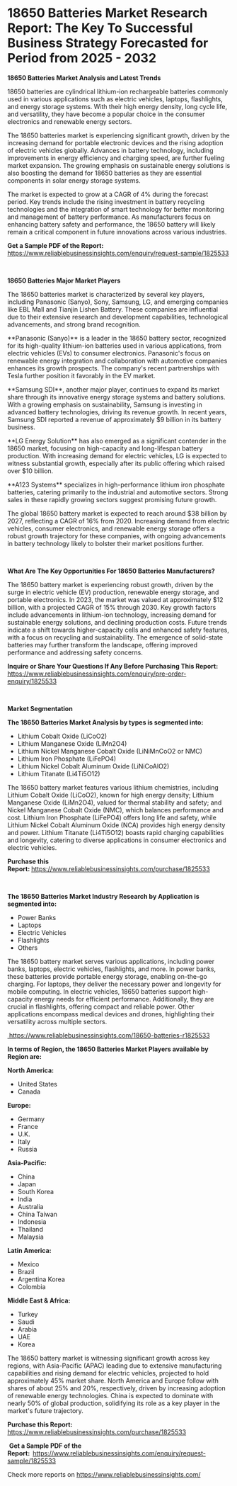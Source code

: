 <p><h1>18650 Batteries Market Research Report: The Key To Successful Business Strategy Forecasted for Period from 2025 - 2032</h1></p><p><strong>18650 Batteries Market Analysis and Latest Trends</strong></p>
<p><p>18650 batteries are cylindrical lithium-ion rechargeable batteries commonly used in various applications such as electric vehicles, laptops, flashlights, and energy storage systems. With their high energy density, long cycle life, and versatility, they have become a popular choice in the consumer electronics and renewable energy sectors.</p><p>The 18650 batteries market is experiencing significant growth, driven by the increasing demand for portable electronic devices and the rising adoption of electric vehicles globally. Advances in battery technology, including improvements in energy efficiency and charging speed, are further fueling market expansion. The growing emphasis on sustainable energy solutions is also boosting the demand for 18650 batteries as they are essential components in solar energy storage systems.</p><p>The market is expected to grow at a CAGR of 4% during the forecast period. Key trends include the rising investment in battery recycling technologies and the integration of smart technology for better monitoring and management of battery performance. As manufacturers focus on enhancing battery safety and performance, the 18650 battery will likely remain a critical component in future innovations across various industries.</p></p>
<p><strong>Get a Sample PDF of the Report:&nbsp;</strong> <a href="https://www.reliablebusinessinsights.com/enquiry/request-sample/1825533?utm_campaign=1720&utm_medium=2&utm_source=Github&utm_content=ia&utm_term=13022025&utm_id=18650-batteries">https://www.reliablebusinessinsights.com/enquiry/request-sample/1825533</a></p>
<p>&nbsp;</p>
<p><strong>18650 Batteries Major Market Players</strong></p>
<p><p>The 18650 batteries market is characterized by several key players, including Panasonic (Sanyo), Sony, Samsung, LG, and emerging companies like EBL Mall and Tianjin Lishen Battery. These companies are influential due to their extensive research and development capabilities, technological advancements, and strong brand recognition.</p><p>**Panasonic (Sanyo)** is a leader in the 18650 battery sector, recognized for its high-quality lithium-ion batteries used in various applications, from electric vehicles (EVs) to consumer electronics. Panasonic's focus on renewable energy integration and collaboration with automotive companies enhances its growth prospects. The company's recent partnerships with Tesla further position it favorably in the EV market.</p><p>**Samsung SDI**, another major player, continues to expand its market share through its innovative energy storage systems and battery solutions. With a growing emphasis on sustainability, Samsung is investing in advanced battery technologies, driving its revenue growth. In recent years, Samsung SDI reported a revenue of approximately $9 billion in its battery business.</p><p>**LG Energy Solution** has also emerged as a significant contender in the 18650 market, focusing on high-capacity and long-lifespan battery production. With increasing demand for electric vehicles, LG is expected to witness substantial growth, especially after its public offering which raised over $10 billion.</p><p>**A123 Systems** specializes in high-performance lithium iron phosphate batteries, catering primarily to the industrial and automotive sectors. Strong sales in these rapidly growing sectors suggest promising future growth.</p><p>The global 18650 battery market is expected to reach around $38 billion by 2027, reflecting a CAGR of 16% from 2020. Increasing demand from electric vehicles, consumer electronics, and renewable energy storage offers a robust growth trajectory for these companies, with ongoing advancements in battery technology likely to bolster their market positions further.</p></p>
<p>&nbsp;</p>
<p><strong>What Are The Key Opportunities For 18650 Batteries Manufacturers?</strong></p>
<p><p>The 18650 battery market is experiencing robust growth, driven by the surge in electric vehicle (EV) production, renewable energy storage, and portable electronics. In 2023, the market was valued at approximately $12 billion, with a projected CAGR of 15% through 2030. Key growth factors include advancements in lithium-ion technology, increasing demand for sustainable energy solutions, and declining production costs. Future trends indicate a shift towards higher-capacity cells and enhanced safety features, with a focus on recycling and sustainability. The emergence of solid-state batteries may further transform the landscape, offering improved performance and addressing safety concerns.</p></p>
<p><strong>Inquire or Share Your Questions If Any Before Purchasing This Report:</strong> <a href="https://www.reliablebusinessinsights.com/enquiry/pre-order-enquiry/1825533?utm_campaign=1720&utm_medium=2&utm_source=Github&utm_content=ia&utm_term=13022025&utm_id=18650-batteries">https://www.reliablebusinessinsights.com/enquiry/pre-order-enquiry/1825533</a></p>
<p>&nbsp;</p>
<p><strong>Market Segmentation</strong></p>
<p><strong>The 18650 Batteries Market Analysis by types is segmented into:</strong></p>
<p><ul><li>Lithium Cobalt Oxide (LiCoO2)</li><li>Lithium Manganese Oxide (LiMn2O4)</li><li>Lithium Nickel Manganese Cobalt Oxide (LiNiMnCoO2 or NMC)</li><li>Lithium Iron Phosphate (LiFePO4)</li><li>Lithium Nickel Cobalt Aluminum Oxide (LiNiCoAlO2)</li><li>Lithium Titanate (Li4Ti5O12)</li></ul></p>
<p><p>The 18650 battery market features various lithium chemistries, including Lithium Cobalt Oxide (LiCoO2), known for high energy density; Lithium Manganese Oxide (LiMn2O4), valued for thermal stability and safety; and Nickel Manganese Cobalt Oxide (NMC), which balances performance and cost. Lithium Iron Phosphate (LiFePO4) offers long life and safety, while Lithium Nickel Cobalt Aluminum Oxide (NCA) provides high energy density and power. Lithium Titanate (Li4Ti5O12) boasts rapid charging capabilities and longevity, catering to diverse applications in consumer electronics and electric vehicles.</p></p>
<p><strong>Purchase this Report:&nbsp;</strong><a href="https://www.reliablebusinessinsights.com/purchase/1825533?utm_campaign=1720&utm_medium=2&utm_source=Github&utm_content=ia&utm_term=13022025&utm_id=18650-batteries">https://www.reliablebusinessinsights.com/purchase/1825533</a></p>
<p>&nbsp;</p>
<p><strong>The 18650 Batteries Market Industry Research by Application is segmented into:</strong></p>
<p><ul><li>Power Banks</li><li>Laptops</li><li>Electric Vehicles</li><li>Flashlights</li><li>Others</li></ul></p>
<p><p>The 18650 battery market serves various applications, including power banks, laptops, electric vehicles, flashlights, and more. In power banks, these batteries provide portable energy storage, enabling on-the-go charging. For laptops, they deliver the necessary power and longevity for mobile computing. In electric vehicles, 18650 batteries support high-capacity energy needs for efficient performance. Additionally, they are crucial in flashlights, offering compact and reliable power. Other applications encompass medical devices and drones, highlighting their versatility across multiple sectors.</p></p>
<p><a href="https://www.reliablebusinessinsights.com/18650-batteries-r1825533?utm_campaign=1720&utm_medium=2&utm_source=Github&utm_content=ia&utm_term=13022025&utm_id=18650-batteries">&nbsp;https://www.reliablebusinessinsights.com/18650-batteries-r1825533</a></p>
<p><strong>In terms of Region, the 18650 Batteries Market Players available by Region are:</strong></p>
<p>
    <p> <strong> North America: </strong>
        <ul>
            <li>United States</li>
            <li>Canada</li>
        </ul>
        </p> 
    <p> <strong> Europe: </strong>
        <ul>
            <li>Germany</li>
            <li>France</li>
            <li>U.K.</li>
            <li>Italy</li>
            <li>Russia</li>
        </ul>
        </p> 
    <p> <strong> Asia-Pacific: </strong>
        <ul>
            <li>China</li>
            <li>Japan</li>
            <li>South Korea</li>
            <li>India</li>
            <li>Australia</li>
            <li>China Taiwan</li>
            <li>Indonesia</li>
            <li>Thailand</li>
            <li>Malaysia</li>
        </ul>
        </p> 
    <p> <strong> Latin America: </strong>
        <ul>
            <li>Mexico</li>
            <li>Brazil</li>
            <li>Argentina Korea</li>
            <li>Colombia</li>
        </ul>
        </p> 
    <p> <strong> Middle East & Africa: </strong>
        <ul>
            <li>Turkey</li>
            <li>Saudi</li>
            <li>Arabia</li>
            <li>UAE</li>
            <li>Korea</li>
        </ul>
    </p>
    </p>
<p><p>The 18650 battery market is witnessing significant growth across key regions, with Asia-Pacific (APAC) leading due to extensive manufacturing capabilities and rising demand for electric vehicles, projected to hold approximately 45% market share. North America and Europe follow with shares of about 25% and 20%, respectively, driven by increasing adoption of renewable energy technologies. China is expected to dominate with nearly 50% of global production, solidifying its role as a key player in the market's future trajectory.</p></p>
<p><strong>Purchase this Report: </strong><a href="https://www.reliablebusinessinsights.com/purchase/1825533?utm_campaign=1720&utm_medium=2&utm_source=Github&utm_content=ia&utm_term=13022025&utm_id=18650-batteries">https://www.reliablebusinessinsights.com/purchase/1825533</a></p>
<p>&nbsp;<strong>Get a Sample PDF of the Report:&nbsp;&nbsp;</strong><a href="https://www.reliablebusinessinsights.com/enquiry/request-sample/1825533?utm_campaign=1720&utm_medium=2&utm_source=Github&utm_content=ia&utm_term=13022025&utm_id=18650-batteries">https://www.reliablebusinessinsights.com/enquiry/request-sample/1825533</a></p>
<p><strong></strong></p>
<p>Check more reports on <a href="https://www.reliablebusinessinsights.com/?utm_campaign=1720&utm_medium=2&utm_source=Github&utm_content=ia&utm_term=13022025&utm_id=18650-batteries">https://www.reliablebusinessinsights.com/</a></p>